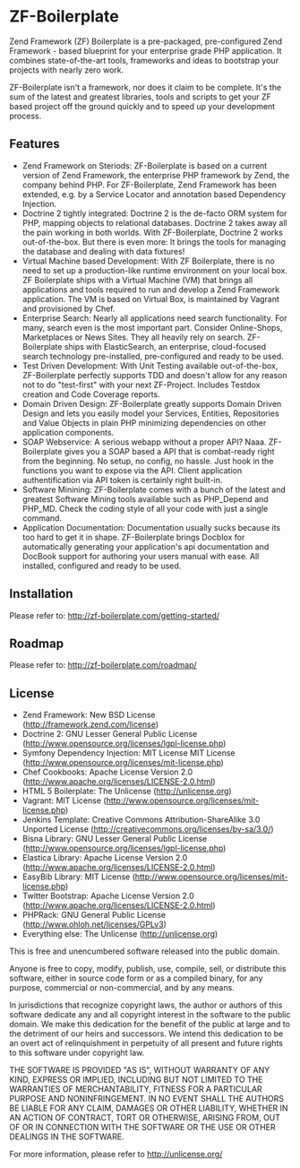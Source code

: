


ZF-Boilerplate
==============

Zend Framework (ZF) Boilerplate is a pre-packaged, pre-configured Zend Framework - based blueprint for your
enterprise grade PHP application. It combines state-of-the-art tools, frameworks and ideas to
bootstrap your projects with nearly zero work.

ZF-Boilerplate isn't a framework, nor does it claim to be complete. It's the sum of the latest and greatest libraries,
tools and scripts to get your ZF based project off the ground quickly and to speed up your development process.


Features
--------

* Zend Framework on Steriods: ZF-Boilerplate is based on a current version of Zend Framework, the enterprise PHP framework by Zend, the company behind PHP. For ZF-Boilerplate, Zend Framework has been extended, e.g. by a Service Locator and annotation based Dependency Injection. 
* Doctrine 2 tightly integrated: Doctrine 2 is the de-facto ORM system for PHP, mapping objects to relational databases. Doctrine 2 takes away all the pain working in both worlds. With ZF-Boilerplate, Doctrine 2 works out-of-the-box. But there is even more: It brings the tools for managing the database and dealing with data fixtures!
* Virtual Machine based Development: With ZF Boilerplate, there is no need to set up a production-like runtime environment on your local box. ZF Boilerplate ships with a Virtual Machine (VM) that brings all applications and tools required to run and develop a Zend Framework application. The VM is based on Virtual Box, is maintained by Vagrant and provisioned by Chef.
* Enterprise Search: Nearly all applications need search functionality. For many, search even is the most important part. Consider Online-Shops, Marketplaces or News Sites. They all heavily rely on search. ZF-Boilerplate ships with ElasticSearch, an enterprise, cloud-focused search technology pre-installed, pre-configured and ready to be used.
* Test Driven Development: With Unit Testing available out-of-the-box, ZF-Boilerplate perfectly supports TDD and doesn't allow for any reason not to do "test-first" with your next ZF-Project. Includes Testdox creation and Code Coverage reports.
* Domain Driven Design: ZF-Boilerplate greatly supports Domain Driven Design and lets you easily model your Services, Entities, Repositories and Value Objects in plain PHP minimizing dependencies on other application components.
* SOAP Webservice: A serious webapp without a proper API? Naaa. ZF-Boilerplate gives you a SOAP based a API that is combat-ready right from the beginning. No setup, no config, no hassle. Just hook in the functions you want to expose via the API. Client application authentification via API token is certainly right built-in. 
* Software Minining: ZF-Boilerplate comes with a bunch of the latest and greatest Software Mining tools available such as PHP_Depend and PHP_MD. Check the coding style of all your code with just a single command. 
* Application Documentation: Documentation usually sucks because its too hard to get it in shape. ZF-Boilerplate brings Docblox for automatically generating your application's api documentation and DocBook support for authoring your users manual with ease. All installed, configured and ready to be used. 


Installation
------------

Please refer to: http://zf-boilerplate.com/getting-started/


Roadmap
-------

Please refer to: http://zf-boilerplate.com/roadmap/


License
-------
* Zend Framework: New BSD License (http://framework.zend.com/license)
* Doctrine 2: GNU Lesser General Public License (http://www.opensource.org/licenses/lgpl-license.php)
* Symfony Dependency Injection: MIT License MIT License (http://www.opensource.org/licenses/mit-license.php)
* Chef Cookbooks: Apache License Version 2.0 (http://www.apache.org/licenses/LICENSE-2.0.html)
* HTML 5 Boilerplate: The Unlicense (http://unlicense.org)
* Vagrant: MIT License (http://www.opensource.org/licenses/mit-license.php)
* Jenkins Template: Creative Commons Attribution-ShareAlike 3.0 Unported License (http://creativecommons.org/licenses/by-sa/3.0/)
* Bisna Library: GNU Lesser General Public License (http://www.opensource.org/licenses/lgpl-license.php)
* Elastica Library: Apache License Version 2.0 (http://www.apache.org/licenses/LICENSE-2.0.html)
* EasyBib Library: MIT License (http://www.opensource.org/licenses/mit-license.php)
* Twitter Bootstrap: Apache License Version 2.0 (http://www.apache.org/licenses/LICENSE-2.0.html)
* PHPRack: GNU General Public License (http://www.ohloh.net/licenses/GPLv3)
* Everything else: The Unlicense (http://unlicense.org)


This is free and unencumbered software released into the public domain.

Anyone is free to copy, modify, publish, use, compile, sell, or
distribute this software, either in source code form or as a compiled
binary, for any purpose, commercial or non-commercial, and by any
means.

In jurisdictions that recognize copyright laws, the author or authors
of this software dedicate any and all copyright interest in the
software to the public domain. We make this dedication for the benefit
of the public at large and to the detriment of our heirs and
successors. We intend this dedication to be an overt act of
relinquishment in perpetuity of all present and future rights to this
software under copyright law.

THE SOFTWARE IS PROVIDED "AS IS", WITHOUT WARRANTY OF ANY KIND,
EXPRESS OR IMPLIED, INCLUDING BUT NOT LIMITED TO THE WARRANTIES OF
MERCHANTABILITY, FITNESS FOR A PARTICULAR PURPOSE AND NONINFRINGEMENT.
IN NO EVENT SHALL THE AUTHORS BE LIABLE FOR ANY CLAIM, DAMAGES OR
OTHER LIABILITY, WHETHER IN AN ACTION OF CONTRACT, TORT OR OTHERWISE,
ARISING FROM, OUT OF OR IN CONNECTION WITH THE SOFTWARE OR THE USE OR
OTHER DEALINGS IN THE SOFTWARE.

For more information, please refer to <http://unlicense.org/>


